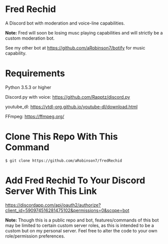 # Fred Rechid

A Discord bot with moderation and voice-line capabilities.

**Note:** Fred will soon be losing musc playing capabilities and will strictly be a custom moderation bot.

See my other bot at https://github.com/aRobinson7/botify for music capability.

# Requirements
Python 3.5.3 or higher

Discord.py with voice: https://github.com/Rapptz/discord.py

youtube_dl: https://ytdl-org.github.io/youtube-dl/download.html

FFmpeg: https://ffmpeg.org/

# Clone This Repo With This Command

```
$ git clone https://github.com/aRobinson7/fredRechid
```

# Add Fred Rechid To Your Discord Server With This Link
https://discordapp.com/api/oauth2/authorize?client_id=590974516281475102&permissions=0&scope=bot

**Note:** Though this is a public repo and bot, features/commands of this bot may be limited to certain custom server roles, as this is intended to be a custom but on my personal server. Feel free to alter the code to your own role/permission preferences.
